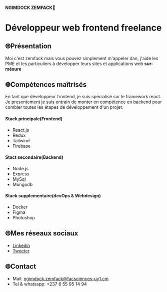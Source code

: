 #### NGIMDOCK ZEMFACK🐻
# Développeur web frontend freelance 

## 🌐Présentation
Moi c'est zemfack mais vous pouvez simplement m'appeler dan, j'aide les PME et les particuliers à développer leurs sites et applications web
 **sur-mésure**
 
## 🌐Compétences maîtrisés
En tant que développeur frontend, je suis spécialisé sur le framework react. Je presentement je suis entrain de monter en compétence en backend pour combler toutes les étapes de développement d'un projet.

#### Stack principale(Frontend)
- React.js
- Redux
- Tailwind
- Firebase

#### Stact secondaire(Backend)
- Node.js
- Express
- MySql
- Mongodb

#### Stack supplementaire(devOps & Webdesign)
- Docker
- Figma
- Photoshop


## 🌐Mes réseaux sociaux
- [Linkedin](https://www.linkedin.com/in/ngimdock-zemfack/)
- [Tweeter](https://github.com/ngimdock)

## 🌐Contact
- Mail: ngimdock.zemfack@facsciences-uy1.cm
- Tel & whatsapp: +237 6 55 95 14 94

